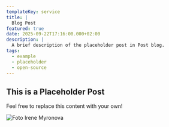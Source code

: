 ```yaml
---
templateKey: service
title: |
  Blog Post
featured: true
date: 2025-09-22T17:16:00.000+02:00
description: |
  A brief description of the placeholder post in Post blog.
tags:
  - example
  - placeholder
  - open-source
---
```

## This is a Placeholder Post

Feel free to replace this content with your own!

![Foto Irene Myronova](/media/h.jpg "Foto Irene M.")
